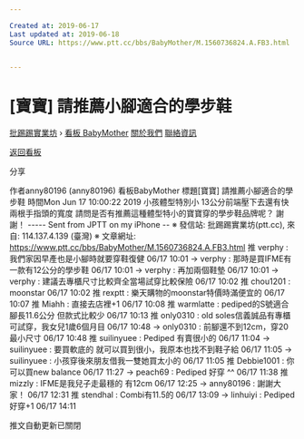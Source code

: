 ```yaml
---

Created at: 2019-06-17
Last updated at: 2019-06-18
Source URL: https://www.ptt.cc/bbs/BabyMother/M.1560736824.A.FB3.html


---
```


# [寶寶] 請推薦小腳適合的學步鞋


[批踢踢實業坊](https://www.ptt.cc/bbs/) › [看板 BabyMother](https://www.ptt.cc/bbs/BabyMother/index.html) [關於我們](https://www.ptt.cc/about.html) [聯絡資訊](https://www.ptt.cc/contact.html)

[返回看板](https://www.ptt.cc/bbs/BabyMother/index.html)

分享

作者anny80196 (anny80196)
看板BabyMother
標題\[寶寶\] 請推薦小腳適合的學步鞋
時間Mon Jun 17 10:00:22 2019
小孩體型特別小 13公分前端壓下去還有快兩根手指頭的寬度 請問是否有推薦這種體型特小的寶寶穿的學步鞋品牌呢？ 謝謝！ ----- Sent from JPTT on my iPhone -- ※ 發信站: 批踢踢實業坊(ptt.cc), 來自: 114.137.4.139 (臺灣) ※ 文章網址: <https://www.ptt.cc/bbs/BabyMother/M.1560736824.A.FB3.html>
推 verphy : 我們家因早產也是小腳時就要穿鞋復健 06/17 10:01
→ verphy : 那時是買IFME有一款有12公分的學步鞋 06/17 10:01
→ verphy : 再加兩個鞋墊 06/17 10:01
→ verphy : 建議去專櫃尺寸比較齊全當場試穿比較保險 06/17 10:02
推 chou1201 : moonstar 06/17 10:02
推 rexptt : 樂天購物的moonstar特價時滿便宜的 06/17 10:07
推 Miahh : 直接去店裡+1 06/17 10:08
推 warmlatte : pediped的S號適合腳長11.6公分 但款式比較少 06/17 10:13
推 only0310 : old soles信義誠品有專櫃可試穿，我女兒1歲6個月目 06/17 10:48
→ only0310 : 前腳還不到12cm，穿20最小尺寸 06/17 10:48
推 suilinyuee : Pediped 有賣很小的 06/17 11:04
→ suilinyuee : 要買軟底的 就可以買到很小，我原本也找不到鞋子給 06/17 11:05
→ suilinyuee : 小孩穿後來朋友借我一雙她買太小的 06/17 11:05
推 Debbie1001 : 你可以買new balance 06/17 11:27
→ peach69 : Pediped 好穿 ^^ 06/17 11:38
推 mizzly : IFME是我兒子走最穩的 有12cm 06/17 12:25
→ anny80196 : 謝謝大家！ 06/17 12:31
推 stendhal : Combi有11.5的 06/17 13:09
→ linhuiyi : Pediped好穿+1 06/17 14:11

推文自動更新已關閉

